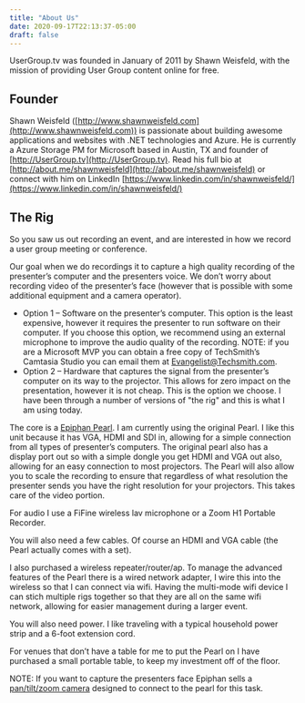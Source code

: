 ```yaml
---
title: "About Us"
date: 2020-09-17T22:13:37-05:00
draft: false
---
```


UserGroup.tv was founded in January of 2011 by Shawn Weisfeld, with the mission of providing User Group content online for free.

## Founder
Shawn Weisfeld ([http://www.shawnweisfeld.com](http://www.shawnweisfeld.com)) is passionate about building awesome applications and websites with .NET technologies and Azure. He is currently a Azure Storage PM for Microsoft based in Austin, TX and founder of [http://UserGroup.tv](http://UserGroup.tv). Read his full bio at [http://about.me/shawnweisfeld](http://about.me/shawnweisfeld) or connect with him on LinkedIn [https://www.linkedin.com/in/shawnweisfeld/](https://www.linkedin.com/in/shawnweisfeld/)

## The Rig

So you saw us out recording an event, and are interested in how we record a user group meeting or conference.

Our goal when we do recordings it to capture a high quality recording of the presenter’s computer and the presenters voice. We don’t worry about recording video of the presenter’s face (however that is possible with some additional equipment and a camera operator).

- Option 1 – Software on the presenter’s computer. This option is the least expensive, however it requires the presenter to run software on their computer. If you choose this option, we recommend using an external microphone to improve the audio quality of the recording. NOTE: if you are a Microsoft MVP you can obtain a free copy of TechSmith’s Camtasia Studio you can email them at Evangelist@Techsmith.com.
- Option 2 – Hardware that captures the signal from the presenter’s computer on its way to the projector. This allows for zero impact on the presentation, however it is not cheap. This is the option we choose. I have been through a number of versions of "the rig" and this is what I am using today.

The core is a [Epiphan Pearl](https://www.epiphan.com/products/pearl/). I am currently using the original Pearl. I like this unit because it has VGA, HDMI and SDI in, allowing for a simple connection from all types of presenter’s computers. The original pearl also has a display port out so with a simple dongle you get HDMI and VGA out also, allowing for an easy connection to most projectors. The Pearl will also allow you to scale the recording to ensure that regardless of what resolution the presenter sends you have the right resolution for your projectors. This takes care of the video portion.

For audio I use a FiFine wireless lav microphone or a Zoom H1 Portable Recorder.

You will also need a few cables. Of course an HDMI and VGA cable (the Pearl actually comes with a set).

I also purchased a wireless repeater/router/ap. To manage the advanced features of the Pearl there is a wired network adapter, I wire this into the wireless so that I can connect via wifi. Having the multi-mode wifi device I can stich multiple rigs together so that they are all on the same wifi network, allowing for easier management during a larger event.

You will also need power.  I like traveling with a typical household power strip and a 6-foot extension cord.

For venues that don’t have a table for me to put the Pearl on I have purchased a small portable table, to keep my investment off of the floor.

NOTE: If you want to capture the presenters face Epiphan sells a [pan/tilt/zoom camera](https://www.epiphan.com/products/lumio12x) designed to connect to the pearl for this task.